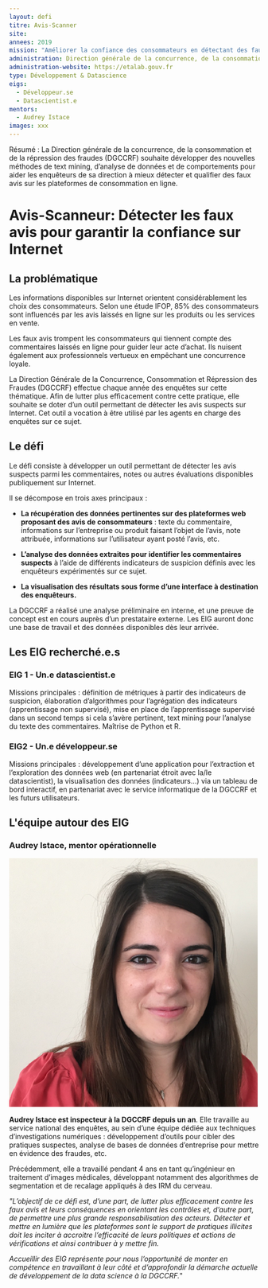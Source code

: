```yaml
---
layout: defi
titre: Avis-Scanner
site: 
annees: 2019
mission: "Améliorer la confiance des consommateurs en détectant des faux avis sur Internet"
administration: Direction générale de la concurrence, de la consommation et de la répression des fraudes 
administration-website: https://etalab.gouv.fr
type: Développement & Datascience
eigs:
  - Développeur.se
  - Datascientist.e
mentors: 
  - Audrey Istace
images: xxx
---
```


Résumé : La Direction générale de la concurrence, de la consommation et de la 
répression des fraudes (DGCCRF) souhaite développer des nouvelles 
méthodes de text mining, d’analyse de données et de comportements pour
aider les enquêteurs de sa direction à mieux détecter et qualifier des 
faux avis sur les plateformes de consommation en ligne.

# Avis-Scanneur: Détecter les faux avis pour garantir la confiance sur Internet

## La problématique

Les informations disponibles sur Internet orientent considérablement les choix des consommateurs. Selon une étude IFOP, 85% des consommateurs sont influencés par les avis laissés en ligne sur les produits ou les services en vente. 

Les faux avis trompent les consommateurs qui tiennent compte des commentaires laissés en ligne pour guider leur acte d’achat. Ils nuisent également aux professionnels vertueux en empêchant une concurrence loyale. 

La Direction Générale de la Concurrence, Consommation et Répression des Fraudes (DGCCRF) effectue chaque année des enquêtes sur cette thématique. Afin de lutter plus efficacement contre cette pratique, elle souhaite se doter d’un outil permettant de détecter les avis suspects sur Internet. Cet outil a vocation à être utilisé par les agents en charge des enquêtes sur ce sujet. 

## Le défi 
Le défi consiste à développer un outil permettant de détecter les avis suspects parmi les commentaires, notes ou autres évaluations disponibles publiquement sur Internet. 

Il se décompose en trois axes principaux :
* **La récupération des données pertinentes sur des plateformes web proposant des avis de consommateurs** : texte du commentaire, informations sur l’entreprise ou produit faisant l’objet de l’avis, note attribuée, informations sur l’utilisateur ayant posté l’avis, etc.
* **L’analyse des données extraites pour identifier les commentaires suspects** à l’aide de différents indicateurs de suspicion définis avec les enquêteurs expérimentés sur ce sujet.

* **La visualisation des résultats sous forme d’une interface à destination des enquêteurs.**

La DGCCRF a réalisé une analyse préliminaire en interne, et une preuve de concept est en cours auprès d’un prestataire externe. Les EIG auront donc une base de travail et des données disponibles dès leur arrivée.

## Les EIG recherché.e.s

### EIG 1 - Un.e datascientist.e
Missions principales : définition de métriques à partir des indicateurs de suspicion, élaboration d’algorithmes pour l’agrégation des indicateurs (apprentissage non supervisé), mise en place de l’apprentissage supervisé dans un second temps si cela s’avère pertinent, text mining pour l’analyse du texte des commentaires. Maîtrise de Python et R.

### EIG2 - Un.e développeur.se
Missions principales : développement d’une application pour l’extraction et l’exploration des données web (en partenariat étroit avec la/le datascientist), la visualisation des données (indicateurs…) via un tableau de bord interactif, en partenariat avec le service informatique de la DGCCRF et les futurs utilisateurs.

## L'équipe autour des EIG

### Audrey Istace, mentor opérationnelle

![Audrey Istace](/img/communaute/audrey-istace.png)

**Audrey Istace est inspecteur à la DGCCRF depuis un an**. Elle travaille au service national des enquêtes, au sein d’une équipe dédiée aux techniques d’investigations numériques : développement d’outils pour cibler des pratiques suspectes, analyse de bases de données d’entreprise pour mettre en évidence des fraudes, etc. 

Précédemment, elle a travaillé pendant 4 ans en tant qu’ingénieur en traitement d’images médicales, développant notamment des algorithmes de segmentation et de recalage appliqués à des IRM du cerveau.

_"L’objectif de ce défi est, d’une part, de lutter plus efficacement contre les faux avis et leurs conséquences en orientant les contrôles et, d’autre part, de  permettre une plus grande responsabilisation des acteurs. Détecter et mettre en lumière que les plateformes sont le support de pratiques illicites doit les inciter à accroitre l’efficacité de leurs politiques et actions de vérifications et ainsi contribuer à y mettre fin._

_Accueillir des EIG représente pour nous l’opportunité de monter en compétence en travaillant à leur côté et d’approfondir la démarche actuelle de développement de la data science à la DGCCRF._"



